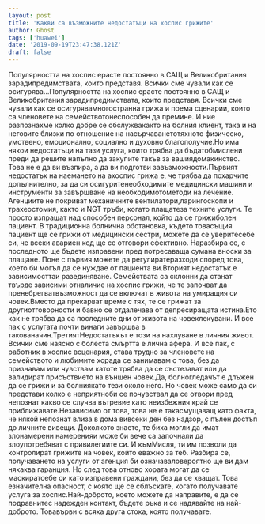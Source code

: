 ```yaml
---
layout: post
title: 'Какви са възможните недостатъци на хоспис грижите'
author: Ghost
tags: ['huawei']
date: '2019-09-19T23:47:38.121Z'
draft: false
---
```


Популярността на хоспис ерасте постоянно в САЩ и Великобритания зарадипредимствата, които представя. Всички сме чували как се осигурява...Популярността на хоспис ерасте постоянно в САЩ и Великобритания зарадипредимствата, които представя. Всички сме чували как се осигурявамногостранна грижа и поема сценарии, които са членовете на семействотонеспособен да премине. И ние разпознахме колко добре се обслужвакакто на болния клиент, така и на неговите близки по отношение на насърчаванетотяхното физическо, умствено, емоционално, социално и духовно благополучие.Но има някои недостатъци на тази услуга, които трябва да бъдатобмислени преди да решите напълно да закупите такъв за вашиядомакинство. Това не е да ви възпира, а да ви подготви завъзможности.Първият недостатък на наемането на aхоспис грижа е, че трябва да похарчите допълнително, за да си осигуритенеобходимите медицински машини и инструменти за завършване на необходимотометоди на лечение. Агенциите не покриват механичните вентилатори,ларингоскопи и трахеостомия, както и NGT тръби, когато плащатеза техните услуги. Те просто изпращат над способен персонал, който да се грижиболен пациент. В традиционна болнична обстановка, където товасъщия пациент ще се грижи от медицински сестри, можете да се уверитесебе си, че всеки авариен код ще се отговори ефективно. Наразбира се, с последното ще бъдете изправени пред потресаваща сумана вноски за плащане. Поне с първия можете да регулиратеразходи според това, което би могъл да се нуждае от пациента ви.Вторият недостатък е зависимосттаи разединяване. Семействата са склонни да станат твърде зависими отналичие на хоспис грижи, че те започват да пренебрегватвъзможност да се включат в живота на умиращия си човек.Вместо да прекарват време с тях, те се грижат за другиотговорности и бавно се отдалечава от депресиращата истина.Ето как не трябва да са последните дни от живота на човеклекувани. И все пак с услугата почти винаги завършва в такованачин.ТретиятНедостатъкът е този на нахлуване в личния живот. Всички сме наясно с болеста смъртта е лична афера. И все пак, с работник в хоспис всценария, става трудно за членовете на семейството и любимите хорада се занимавам с това, без да признавам или чувствам катоте трябва да се състезават или да валидират присъствието на външен човек.Да, болногледачът е длъжен да се грижи и за болниякато тези около него. Но човек може само да си представи колко е неприятноби се почувствал да се отвори пред непознат какво се случва вътревие като неизбежния край се приближавате.Независимо от това, това не е такасмущаващ като факта, че някой непознат влиза в дома вивсеки ден без надзор, с пълен достъп до личните вивещи. Доколкото знаете, те биха могли да имат злонамерени намеренияи може би вече са започнали да злоупотребяват с привилегиите си. И къмМисля, ти им позволи да контролират грижите на човек, който еважно за теб. Разбира се, получаването на услуги от агенция би означаваловероятно ще ви дам някаква гаранция. Но след това отново хората могат да се маскиратсебе си като изправени граждани, без да се хващат. Това езначителна опасност, с която ще се сблъскате, когато получавате услуга за хоспис.Най-доброто, което можете да направите, е да се подравнитес надежден контакт, бъдете ръка и се надявайте на най-доброто. Товавърви с всяка друга стока, която получавате.
